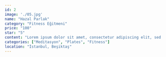 ```yaml
---
id: 2
image: './05.jpg'
name: "Hazal Parlak"
category: "Fitness Eğitmeni"
price: "100"
star: "5"
content: "Lorem ipsum dolor sit amet, consectetur adipiscing elit, sed do eiusmod tempor incididunt ut labore et dolore magna aliqua. Ut enim ad minim veniam, quis nostrud exercitation ullamco laboris nisi ut aliquip ex ea commodo consequat. Duis aute irure dolor in reprehenderit in voluptate velit esse cillum. dolore eu fugiat nulla pariatur. Excepteur sint occaecat cupidatat non proident, sunt in culpa qui officia deserunt mollit anim id est laborum."
categories: ["Meditasyon", "Plates", "Fitness"]
location: "İstanbul, Beşiktaş"
---
```

